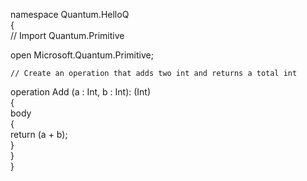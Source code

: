  
 namespace Quantum.HelloQ  
  {  
    // Import Quantum.Primitive 
    
  open Microsoft.Quantum.Primitive;  
      
    // Create an operation that adds two int and returns a total int
    
   operation Add (a : Int, b : Int): (Int)  
    {  
        body  
        {  
            return (a + b);  
        }         
    }  
} 
